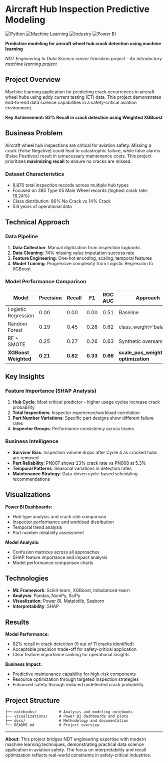 # Aircraft Hub Inspection Predictive Modeling

![Python](https://img.shields.io/badge/Python-3.8+-blue) ![Machine Learning](https://img.shields.io/badge/ML-Classification-orange) ![Industry](https://img.shields.io/badge/Industry-Aviation-green) ![Power BI](https://img.shields.io/badge/PowerBI-F2C811?style=flat&logo=powerbi&logoColor=black)

**Predictive modeling for aircraft wheel hub crack detection using machine learning**

*NDT Engineering to Data Science career transition project - An introductory machine learning project*

## Project Overview

Machine learning application for predicting crack occurrences in aircraft wheel hubs using eddy current testing (ET) data. This project demonstrates end-to-end data science capabilities in a safety-critical aviation environment.

**Key Achievement: 82% Recall in crack detection using Weighted XGBoost**

## Business Problem

Aircraft wheel hub inspections are critical for aviation safety. Missing a crack (False Negative) could lead to catastrophic failure, while false alarms (False Positives) result in unnecessary maintenance costs. This project prioritizes **maximizing recall** to ensure no cracks are missed.

### Dataset Characteristics
- 8,870 total inspection records across multiple hub types
- Focused on 385 Type 05 Main Wheel records (highest crack rate: 18.24%)
- Class distribution: 86% No Crack vs 14% Crack
- 5.6 years of operational data

## Technical Approach

### Data Pipeline
1. **Data Collection**: Manual digitization from inspection logbooks
2. **Data Cleaning**: 74% missing value imputation success rate
3. **Feature Engineering**: One-hot encoding, scaling, temporal features
4. **Model Training**: Progressive complexity from Logistic Regression to XGBoost

### Model Performance Comparison

| Model | Precision | Recall | F1 | ROC AUC | Approach |
|-------|-----------|--------|----|---------|----------|
| Logistic Regression | 0.00 | 0.00 | 0.00 | 0.51 | Baseline |
| Random Forest | 0.19 | 0.45 | 0.26 | 0.62 | class_weight='balanced' |
| RF + SMOTE | 0.25 | 0.27 | 0.26 | 0.63 | Synthetic oversampling |
| **XGBoost Weighted** | **0.21** | **0.82** | **0.33** | **0.66** | **scale_pos_weight optimization** |

## Key Insights

### Feature Importance (SHAP Analysis)
1. **Hub Cycle**: Most critical predictor - higher usage cycles increase crack probability
2. **Total Inspections**: Inspector experience/workload correlation
3. **Part Number Variations**: Specific part designs show different failure rates
4. **Inspector Groups**: Performance consistency across teams

### Business Intelligence
- **Survivor Bias**: Inspection volume drops after Cycle 4 as cracked hubs are removed
- **Part Reliability**: PN007 shows 23% crack rate vs PN008 at 5.3%
- **Temporal Patterns**: Seasonal variations in detection rates
- **Maintenance Strategy**: Data-driven cycle-based scheduling recommendations

## Visualizations

**Power BI Dashboards:**
- Hub type analysis and crack rate comparison
- Inspector performance and workload distribution
- Temporal trend analysis
- Part number reliability assessment

**Model Analysis:**
- Confusion matrices across all approaches
- SHAP feature importance and impact analysis
- Model performance comparison charts

## Technologies

- **ML Framework**: Scikit-learn, XGBoost, Imbalanced-learn
- **Analysis**: Pandas, NumPy, SciPy
- **Visualization**: Power BI, Matplotlib, Seaborn
- **Interpretability**: SHAP

## Results

**Model Performance:**
- 82% recall in crack detection (9 out of 11 cracks identified)
- Acceptable precision trade-off for safety-critical application
- Clear feature importance ranking for operational insights

**Business Impact:**
- Predictive maintenance capability for high-risk components
- Resource optimization through targeted inspection strategies
- Enhanced safety through reduced undetected crack probability

## Project Structure

```
├── notebooks/          # Analysis and modeling notebooks
├── visualizations/     # Power BI dashboards and plots
├── docs/               # Methodology and documentation
└── README.md           # Project overview
```

---

**About:** This project bridges NDT engineering expertise with modern machine learning techniques, demonstrating practical data science application in aviation safety. The focus on interpretability and recall optimization reflects real-world constraints in safety-critical industries.
